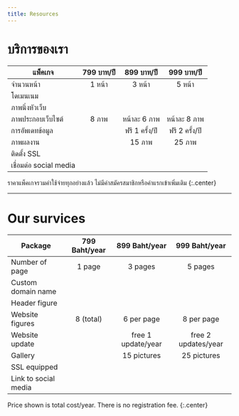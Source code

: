 ```yaml
---
title: Resources
---
```


# <i class="fas fa-tools"></i>บริการของเรา

| แพ็คเกจ | 799 บาท/ปี | 899 บาท/ปี | 999 บาท/ปี | 
| ----- | :----: | :----: | :----: | 
| จำนวนหน้า |  1 หน้า   |  3 หน้า   |  5 หน้า   | 
| โดเมนเนม  |  <i class="far fa-check-circle"></i>   |  <i class="far fa-check-circle"></i>   |  <i class="far fa-check-circle"></i> |
| ภาพนิ่งหัวเว็บ  |   <i class="far fa-check-circle"></i>   |  <i class="far fa-check-circle"></i>   |  <i class="far fa-check-circle"></i> |
| ภาพประกอบเว็บไซต์ |  8 ภาพ   |  หน้าละ 6 ภาพ   |  หน้าละ 8 ภาพ   |
| การอัพเดทข้อมูล |  <i class="far fa-times-circle"></i>   |  ฟรี 1 ครั้ง/ปี   |  ฟรี 2 ครั้ง/ปี   |
| ภาพผลงาน |  <i class="far fa-times-circle"></i>   |  15 ภาพ   |  25 ภาพ   |
| ติดตั้ง SSL |  <i class="far fa-check-circle"></i>   |  <i class="far fa-check-circle"></i>   |  <i class="far fa-check-circle"></i> |
| เชื่อมต่อ social media |  <i class="far fa-check-circle"></i>   |  <i class="far fa-check-circle"></i>   |  <i class="far fa-check-circle"></i>   | 

ราคาแพ็คเกจรวมค่าใช้จ่ายทุกอย่างแล้ว ไม่มีค่าสมัครสมาชิกหรือค่าแรกเข้าเพิ่มเติม
{:.center}


---


# <i class="fas fa-tools"></i>Our survices


| Package | 799 Baht/year | 899 Baht/year | 999 Baht/year | 
| ----- | :----: | :----: | :----: | 
| Number of page |  1 page   |  3 pages   |  5 pages   | 
| Custom domain name  |  <i class="far fa-check-circle"></i>   |  <i class="far fa-check-circle"></i>   |  <i class="far fa-check-circle"></i> |
| Header figure  |   <i class="far fa-check-circle"></i>   |  <i class="far fa-check-circle"></i>   |  <i class="far fa-check-circle"></i> |
| Website figures |  8 (total)   |  6 per page   | 8 per page   |
| Website update |  <i class="far fa-times-circle"></i>   |  free 1 update/year   |  free 2 updates/year   |
| Gallery |  <i class="far fa-times-circle"></i>   |  15 pictures   |  25 pictures   |
| SSL equipped |  <i class="far fa-check-circle"></i>   |  <i class="far fa-check-circle"></i>   |  <i class="far fa-check-circle"></i> |
| Link to social media |  <i class="far fa-check-circle"></i>   |  <i class="far fa-check-circle"></i>   |  <i class="far fa-check-circle"></i>   | 

Price shown is total cost/year. There is no registration fee.
{:.center}
